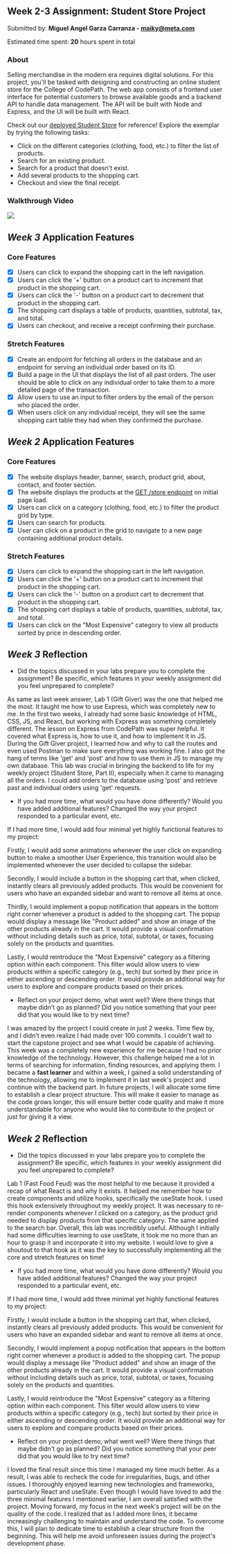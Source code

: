 ## Week 2-3 Assignment: Student Store Project

Submitted by: **Miguel Angel Garza Carranza - maiky@meta.com**

Estimated time spent: **20** hours spent in total

### About

Selling merchandise in the modern era requires digital solutions. For this project, you'll be tasked with designing and constructing an online student store for the College of CodePath. The web app consists of a frontend user interface for potential customers to browse available goods and a backend API to handle data management. The API will be built with Node and Express, and the UI will be built with React.

Check out our [deployed Student Store](https://codepath-student-store-demo.surge.sh/) for reference! Explore the exemplar by trying the following tasks:

- Click on the different categories (clothing, food, etc.) to filter the list of products.
- Search for an existing product.
- Search for a product that doesn't exist.
- Add several products to the shopping cart.
- Checkout and view the final receipt.

### Walkthrough Video

<a href="https://www.loom.com/share/2ac6bdbbc6384367b9efdd966078d19f">
    <img style="max-width:300px;" src="https://cdn.loom.com/sessions/thumbnails/2ac6bdbbc6384367b9efdd966078d19f-with-play.gif">
</a>

## *Week 3* Application Features

### Core Features

- [x] Users can click to expand the shopping cart in the left navigation.
- [x] Users can click the '+' button on a product cart to increment that product in the shopping cart.
- [x] Users can click the '-' button on a product cart to decrement that product in the shopping cart.
- [x] The shopping cart displays a table of products, quantities, subtotal, tax, and total.
- [x] Users can checkout, and receive a receipt confirming their purchase.

### Stretch Features

- [x] Create an endpoint for fetching all orders in the database and an endpoint for serving an individual order based on its ID.
- [x] Build a page in the UI that displays the list of all past orders. The user should be able to click on any individual order to take them to a more detailed page of the transaction.
- [x] Allow users to use an input to filter orders by the email of the person who placed the order.
- [x] When users click on any individual receipt, they will see the same shopping cart table they had when they confirmed the purchase.

## *Week 2* Application Features

### Core Features

- [x] The website displays header, banner, search, product grid, about, contact, and footer section.
- [x] The website displays the products at the [GET /store endpoint](https://codepath-store-api.herokuapp.com/store) on initial page load.
- [x] Users can click on a category (clothing, food, etc.) to filter the product grid by type.
- [x] Users can search for products.
- [x] User can click on a product in the grid to navigate to a new page containing additional product details.

### Stretch Features

- [x] Users can click to expand the shopping cart in the left navigation.
- [x] Users can click the '+' button on a product cart to increment that product in the shopping cart.
- [x] Users can click the '-' button on a product cart to decrement that product in the shopping cart.
- [x] The shopping cart displays a table of products, quantities, subtotal, tax, and total.
- [x] Users can click on the "Most Expensive" category to view all products sorted by price in descending order.

## *Week 3* Reflection

- Did the topics discussed in your labs prepare you to complete the assignment? Be specific, which features in your weekly assignment did you feel unprepared to complete?

As same as last week answer, Lab 1 (Gift Giver) was the one that helped me the most. It taught me how to use Express, which was completely new to me. In the first two weeks, I already had some basic knowledge of HTML, CSS, JS, and React, but working with Express was something completely different. The lesson on Express from CodePath was super helpful. It covered what Express is, how to use it, and how to implement it in JS. During the Gift Giver project, I learned how and why to call the routes and even used Postman to make sure everything was working fine. I also got the hang of terms like 'get' and 'post' and how to use them in JS to manage my own database. This lab was crucial in bringing the backend to life for my weekly project (Student Store, Part II), especially when it came to managing all the orders. I could add orders to the database using 'post' and retrieve past and individual orders using 'get' requests.

- If you had more time, what would you have done differently? Would you have added additional features? Changed the way your project responded to a particular event, etc.
  
If I had more time, I would add four minimal yet highly functional features to my project:

Firstly, I would add some animations whenever the user click on expanding button to make a smoother User Experience, this transition would also be implemented whenever the user decided to collapse the sidebar.

Secondly, I would include a button in the shopping cart that, when clicked, instantly clears all previously added products. This would be convenient for users who have an expanded sidebar and want to remove all items at once.

Thirdly, I would implement a popup notification that appears in the bottom right corner whenever a product is added to the shopping cart. The popup would display a message like "Product added" and show an image of the other products already in the cart. It would provide a visual confirmation without including details such as price, total, subtotal, or taxes, focusing solely on the products and quantities.

Lastly, I would reintroduce the "Most Expensive" category as a filtering option within each component. This filter would allow users to view products within a specific category (e.g., tech) but sorted by their price in either ascending or descending order. It would provide an additional way for users to explore and compare products based on their prices.

- Reflect on your project demo, what went well? Were there things that maybe didn't go as planned? Did you notice something that your peer did that you would like to try next time?

I was amazed by the project I could create in just 2 weeks. Time flew by, and I didn't even realize I had made over 100 commits. I couldn't wait to start the capstone project and see what I would be capable of achieving. This week was a completely new experience for me because I had no prior knowledge of the technology. However, this challenge helped me a lot in terms of searching for information, finding resources, and applying them. I became a **fast learner** and within a week, I gained a solid understanding of the technology, allowing me to implement it in last week's project and continue with the backend part. In future projects, I will allocate some time to establish a clear project structure. This will make it easier to manage as the code grows longer, this will ensure better code quality and make it more understandable for anyone who would like to contribute to the project or just for giving it a view.

## *Week 2* Reflection

- Did the topics discussed in your labs prepare you to complete the assignment? Be specific, which features in your weekly assignment did you feel unprepared to complete?

Lab 1 (Fast Food Feud) was the most helpful to me because it provided a recap of what React is and why it exists. It helped me remember how to create components and utilize hooks, specifically the useState hook. I used this hook extensively throughout my weekly project. It was necessary to re-render components whenever I clicked on a category, as the product grid needed to display products from that specific category. The same applied to the search bar. Overall, this lab was incredibly useful. Although I initially had some difficulties learning to use useState, it took me no more than an hour to grasp it and incorporate it into my website. I would love to give a shoutout to that hook as it was the key to successfully implementing all the core and stretch features on time!

- If you had more time, what would you have done differently? Would you have added additional features? Changed the way your project responded to a particular event, etc.
  
If I had more time, I would add three minimal yet highly functional features to my project:

Firstly, I would include a button in the shopping cart that, when clicked, instantly clears all previously added products. This would be convenient for users who have an expanded sidebar and want to remove all items at once.

Secondly, I would implement a popup notification that appears in the bottom right corner whenever a product is added to the shopping cart. The popup would display a message like "Product added" and show an image of the other products already in the cart. It would provide a visual confirmation without including details such as price, total, subtotal, or taxes, focusing solely on the products and quantities.

Lastly, I would reintroduce the "Most Expensive" category as a filtering option within each component. This filter would allow users to view products within a specific category (e.g., tech) but sorted by their price in either ascending or descending order. It would provide an additional way for users to explore and compare products based on their prices.

- Reflect on your project demo, what went well? Were there things that maybe didn't go as planned? Did you notice something that your peer did that you would like to try next time?

I loved the final result since this time I managed my time much better. As a result, I was able to recheck the code for irregularities, bugs, and other issues. I thoroughly enjoyed learning new technologies and frameworks, particularly React and useState. Even though I would have loved to add the three minimal features I mentioned earlier, I am overall satisfied with the project. Moving forward, my focus in the next week's project will be on the quality of the code. I realized that as I added more lines, it became increasingly challenging to maintain and understand the code. To overcome this, I will plan to dedicate time to establish a clear structure from the beginning. This will help me avoid unforeseen issues during the project's development phase.